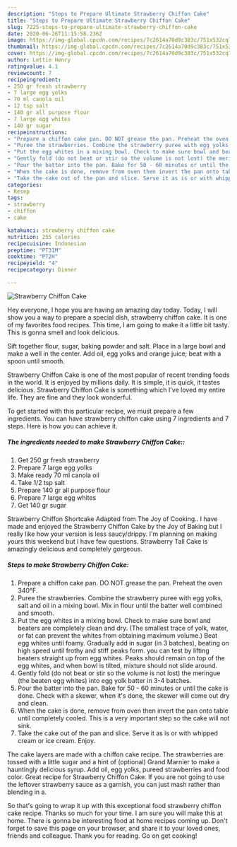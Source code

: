 ```yaml
---
description: "Steps to Prepare Ultimate Strawberry Chiffon Cake"
title: "Steps to Prepare Ultimate Strawberry Chiffon Cake"
slug: 7225-steps-to-prepare-ultimate-strawberry-chiffon-cake
date: 2020-06-26T11:15:58.236Z
image: https://img-global.cpcdn.com/recipes/7c2614a70d9c383c/751x532cq70/strawberry-chiffon-cake-recipe-main-photo.jpg
thumbnail: https://img-global.cpcdn.com/recipes/7c2614a70d9c383c/751x532cq70/strawberry-chiffon-cake-recipe-main-photo.jpg
cover: https://img-global.cpcdn.com/recipes/7c2614a70d9c383c/751x532cq70/strawberry-chiffon-cake-recipe-main-photo.jpg
author: Lettie Henry
ratingvalue: 4.1
reviewcount: 7
recipeingredient:
- 250 gr fresh strawberry
- 7 large egg yolks
- 70 ml canola oil
- 12 tsp salt
- 140 gr all purpose flour
- 7 large egg whites
- 140 gr sugar
recipeinstructions:
- "Prepare a chiffon cake pan. DO NOT grease the pan. Preheat the oven 340°F."
- "Puree the strawberries. Combine the strawberry puree with egg yolks, salt and oil in a mixing bowl. Mix in flour until the batter well combined and smooth."
- "Put the egg whites in a mixing bowl. Check to make sure bowl and beaters are completely clean and dry. (The smallest trace of yolk, water, or fat can prevent the whites from obtaining maximum volume.) Beat egg whites until foamy. Gradually add in sugar (in 3 batches), beating on high speed until frothy and stiff peaks form. you can test by lifting beaters straight up from egg whites. Peaks should remain on top of the egg whites, and when bowl is tilted, mixture should not slide around."
- "Gently fold (do not beat or stir so the volume is not lost) the meringue (the beaten egg whites) into egg yolk batter in 3-4 batches."
- "Pour the batter into the pan. Bake for 50 - 60 minutes or until the cake is done. Check with a skewer, when it&#39;s done, the skewer will come out dry and clean."
- "When the cake is done, remove from oven then invert the pan onto table until completely cooled. This is a very important step so the cake will not sink."
- "Take the cake out of the pan and slice. Serve it as is or with whipped cream or ice cream. Enjoy."
categories:
- Resep
tags:
- strawberry
- chiffon
- cake

katakunci: strawberry chiffon cake
nutrition: 255 calories
recipecuisine: Indonesian
preptime: "PT31M"
cooktime: "PT2H"
recipeyield: "4"
recipecategory: Dinner

---
```



![Strawberry Chiffon Cake](https://img-global.cpcdn.com/recipes/7c2614a70d9c383c/751x532cq70/strawberry-chiffon-cake-recipe-main-photo.jpg)

Hey everyone, I hope you are having an amazing day today. Today, I will show you a way to prepare a special dish, strawberry chiffon cake. It is one of my favorites food recipes. This time, I am going to make it a little bit tasty. This is gonna smell and look delicious.

Sift together flour, sugar, baking powder and salt. Place in a large bowl and make a well in the center. Add oil, egg yolks and orange juice; beat with a spoon until smooth.

Strawberry Chiffon Cake is one of the most popular of recent trending foods in the world. It is enjoyed by millions daily. It is simple, it is quick, it tastes delicious. Strawberry Chiffon Cake is something which I've loved my entire life. They are fine and they look wonderful.


To get started with this particular recipe, we must prepare a few ingredients. You can have strawberry chiffon cake using 7 ingredients and 7 steps. Here is how you can achieve it.

##### The ingredients needed to make Strawberry Chiffon Cake::

1. Get 250 gr fresh strawberry
1. Prepare 7 large egg yolks
1. Make ready 70 ml canola oil
1. Take 1/2 tsp salt
1. Prepare 140 gr all purpose flour
1. Prepare 7 large egg whites
1. Get 140 gr sugar


Strawberry Chiffon Shortcake Adapted from The Joy of Cooking.. I have made and enjoyed the Strawberry Chiffon Cake by the Joy of Baking but I really like how your version is less saucy/drippy. I&#39;m planning on making yours this weekend but I have few questions. Strawberry Tall Cake is amazingly delicious and completely gorgeous. 

##### Steps to make Strawberry Chiffon Cake:

1. Prepare a chiffon cake pan. DO NOT grease the pan. Preheat the oven 340°F.
1. Puree the strawberries. Combine the strawberry puree with egg yolks, salt and oil in a mixing bowl. Mix in flour until the batter well combined and smooth.
1. Put the egg whites in a mixing bowl. Check to make sure bowl and beaters are completely clean and dry. (The smallest trace of yolk, water, or fat can prevent the whites from obtaining maximum volume.) Beat egg whites until foamy. Gradually add in sugar (in 3 batches), beating on high speed until frothy and stiff peaks form. you can test by lifting beaters straight up from egg whites. Peaks should remain on top of the egg whites, and when bowl is tilted, mixture should not slide around.
1. Gently fold (do not beat or stir so the volume is not lost) the meringue (the beaten egg whites) into egg yolk batter in 3-4 batches.
1. Pour the batter into the pan. Bake for 50 - 60 minutes or until the cake is done. Check with a skewer, when it&#39;s done, the skewer will come out dry and clean.
1. When the cake is done, remove from oven then invert the pan onto table until completely cooled. This is a very important step so the cake will not sink.
1. Take the cake out of the pan and slice. Serve it as is or with whipped cream or ice cream. Enjoy.


The cake layers are made with a chiffon cake recipe. The strawberries are tossed with a little sugar and a hint of (optional) Grand Marnier to make a hauntingly delicious syrup. Add oil, egg yolks, pureed strawberries and food color. Great recipe for Strawberry Chiffon Cake. If you are not going to use the leftover strawberry sauce as a garnish, you can just mash rather than blending in a. 

So that's going to wrap it up with this exceptional food strawberry chiffon cake recipe. Thanks so much for your time. I am sure you will make this at home. There is gonna be interesting food at home recipes coming up. Don't forget to save this page on your browser, and share it to your loved ones, friends and colleague. Thank you for reading. Go on get cooking!
